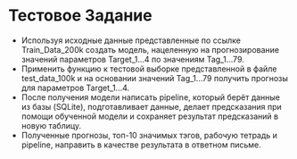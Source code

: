 # Тестовое Задание

* Используя исходные данные представленные по ссылке Train_Data_200k создать модель, нацеленную на прогнозирование значений параметров Target_1...4 по значениям Tag_1...79.
* Применить функцию к тестовой выборке представленной в файле test_data_100k и на основании значений Tag_1...79 получить прогнозы для параметров Target_1...4.
* После получения модели написать pipeline, который берёт данные из базы (SQLite), подготавливает данные, делает предсказания при помощи обученной модели и сохраняет результат предсказаний в новую таблицу.
* Полученные прогнозы, топ-10 значимых тэгов, рабочую тетрадь и pipeline, направить в качестве результата в ответном письме.
